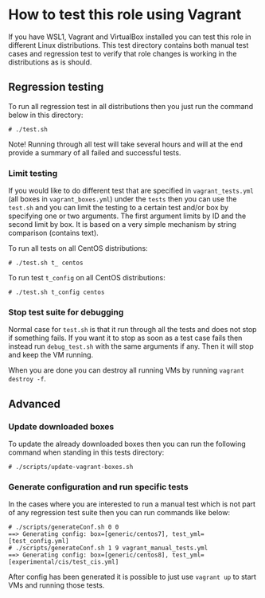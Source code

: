 # How to test this role using Vagrant

If you have WSL1, Vagrant and VirtualBox installed you can test this role in different Linux distributions. This test directory contains both manual test cases and regression test to verify that role changes is working in the distributions as is should.

## Regression testing

To run all regression test in all distributions then you just run the command below in this directory:

```console
# ./test.sh
```

Note! Running through all test will take several hours and will at the end provide a summary of all failed and successful tests.

### Limit testing

If you would like to do different test that are specified in `vagrant_tests.yml` (all boxes in `vagrant_boxes.yml`) under the `tests` then you can use the `test.sh` and you can limit the testing to a certain test and/or box by specifying one or two arguments. The first argument limits by ID and the second limit by box.
It is based on a very simple mechanism by string comparison (contains text).

To run all tests on all CentOS distributions:

```console
# ./test.sh t_ centos
```

To run test `t_config` on all CentOS distributions:

```console
# ./test.sh t_config centos
```

### Stop test suite for debugging

Normal case for `test.sh` is that it run through all the tests and does not stop if something fails. If you want it to stop as soon as a test case fails
then instead run `debug_test.sh` with the same arguments if any. Then it will stop and keep the VM running.

When you are done you can destroy all running VMs by running `vagrant destroy -f`.

## Advanced

### Update downloaded boxes

To update the already downloaded boxes then you can run the following command when standing in this tests directory:

```console
# ./scripts/update-vagrant-boxes.sh
```

### Generate configuration and run specific tests

In the cases where you are interested to run a manual test which is not part of any regression test suite then you can run commands like below:

```console
# ./scripts/generateConf.sh 0 0
==> Generating config: box=[generic/centos7], test_yml=[test_config.yml]
# ./scripts/generateConf.sh 1 9 vagrant_manual_tests.yml
==> Generating config: box=[generic/centos8], test_yml=[experimental/cis/test_cis.yml]
```

After config has been generated it is possible to just use `vagrant up` to start VMs and running those tests.
